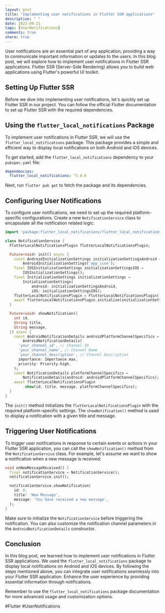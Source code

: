 ```yaml
---
layout: post
title: "Implementing user notifications in Flutter SSR applications"
description: " "
date: 2023-09-21
tags: [UserNotifications]
comments: true
share: true
---
```


User notifications are an essential part of any application, providing a way to communicate important information or updates to the users. In this blog post, we will explore how to implement user notifications in Flutter SSR applications. Flutter SSR (Server-Side Rendering) allows you to build web applications using Flutter's powerful UI toolkit.

## Setting Up Flutter SSR 

Before we dive into implementing user notifications, let's quickly set up Flutter SSR in our project. You can follow the official Flutter documentation to set up Flutter SSR with the required dependencies.

## Using the `flutter_local_notifications` Package

To implement user notifications in Flutter SSR, we will use the `flutter_local_notifications` package. This package provides a simple and efficient way to display local notifications on both Android and iOS devices.

To get started, add the `flutter_local_notifications` dependency to your `pubspec.yaml` file:

```yaml
dependencies:
  flutter_local_notifications: ^5.0.0
```

Next, run `flutter pub get` to fetch the package and its dependencies.

## Configuring User Notifications

To configure user notifications, we need to set up the required platform-specific configurations. Create a new `NotificationService` class to encapsulate all the notification related logic:

```dart
import 'package:flutter_local_notifications/flutter_local_notifications.dart';

class NotificationService {
  FlutterLocalNotificationsPlugin flutterLocalNotificationsPlugin;

  Future<void> init() async {
    const AndroidInitializationSettings initializationSettingsAndroid =
        AndroidInitializationSettings('app_icon');
    final IOSInitializationSettings initializationSettingsIOS =
        IOSInitializationSettings();
    final InitializationSettings initializationSettings =
        InitializationSettings(
            android: initializationSettingsAndroid,
            iOS: initializationSettingsIOS);
    flutterLocalNotificationsPlugin = FlutterLocalNotificationsPlugin();
    await flutterLocalNotificationsPlugin.initialize(initializationSettings);
  }

  Future<void> showNotification({
    int id,
    String title,
    String message,
  }) async {
    const AndroidNotificationDetails androidPlatformChannelSpecifics =
        AndroidNotificationDetails(
      'your_channel_id', // Channel ID
      'your_channel_name', // Channel Name
      'your_channel_description', // Channel Description
      importance: Importance.max,
      priority: Priority.high,
    );
    const NotificationDetails platformChannelSpecifics =
        NotificationDetails(android: androidPlatformChannelSpecifics);
    await flutterLocalNotificationsPlugin
        .show(id, title, message, platformChannelSpecifics);
  }
}
```

The `init()` method initializes the `flutterLocalNotificationsPlugin` with the required platform-specific settings. The `showNotification()` method is used to display a notification with a given title and message. 

## Triggering User Notifications

To trigger user notifications in response to certain events or actions in your Flutter SSR application, you can call the `showNotification()` method from the `NotificationService` class. For example, let's assume we want to show a notification when a new message is received:

```dart
void onNewMessageReceived() {
  final notificationService = NotificationService();
  notificationService.init();

  notificationService.showNotification(
    id: 0,
    title: 'New Message',
    message: 'You have received a new message',
  );
}
```

Make sure to initialize the `NotificationService` before triggering the notification. You can also customize the notification channel parameters in the `AndroidNotificationDetails` constructor.

## Conclusion

In this blog post, we learned how to implement user notifications in Flutter SSR applications. We used the `flutter_local_notifications` package to display local notifications on Android and iOS devices. By following the steps mentioned above, you can integrate user notifications seamlessly into your Flutter SSR application. Enhance the user experience by providing essential information through notifications.

Remember to use the `flutter_local_notifications` package documentation for more advanced usage and customization options.

#Flutter #UserNotifications